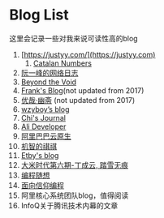 # Blog List

这里会记录一些对我来说可读性高的blog

1. [https://justyy.com/](https://justyy.com)
    1. [Catalan Numbers](https://justyy.com/archives/31565)
1. [阮一峰的网络日志](https://www.ruanyifeng.com/blog/)
1. [Beyond the Void](https://byvoid.com/zht/)
1. [Frank's Blog](https://blog.linshuang.info/)(not updated from 2017)
1. [优哉·幽斋](http://liyaos.com/blog/) (not updated from 2017)
1. [wzyboy’s blog](https://wzyboy.im/)
1. [Chi's Journal](https://yuchi.me/)
1. [Ali Developer](https://developer.aliyun.com/)
1. [阿里巴巴云原生](https://my.oschina.net/u/3874284)
1. [机智的祺祺](http://my.oschina.net/yevgeny)
1. [Etby's blog](https://blog.etby.org/)
1. [大米时代第六期-丁成云, 踏雪无痕](https://blog.csdn.net/sundenskyqq)
1. [编程随想](https://program-think.blogspot.com/)
1. [面向信仰编程](https://draveness.me/)
1. 阿里核心系统团队blog，值得阅读
1. InfoQ关于腾讯技术内幕的文章
